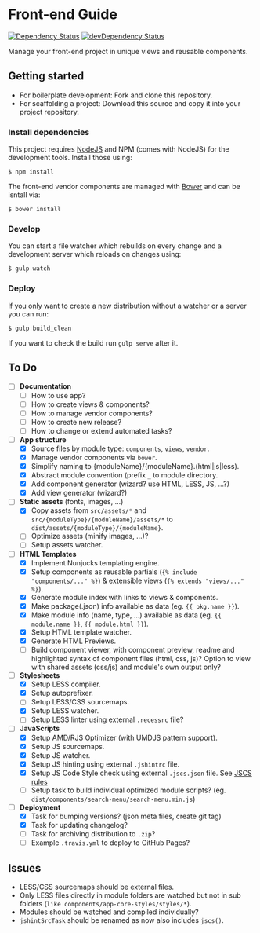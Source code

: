 # Front-end Guide

[![Dependency Status](https://david-dm.org/voorhoede/front-end-guide.svg?theme=shields.io)](https://david-dm.org/voorhoede/front-end-guide)
[![devDependency Status](https://david-dm.org/voorhoede/front-end-guide/dev-status.svg?theme=shields.io)](https://david-dm.org/voorhoede/front-end-guide#info=devDependencies)

Manage your front-end project in unique views and reusable components.

## Getting started

* For boilerplate development: Fork and clone this repository.
* For scaffolding a project: Download this source and copy it into your project repository.

### Install dependencies

This project requires [NodeJS](http://nodejs.org/) and NPM (comes with NodeJS) for the development tools. Install those using:

	$ npm install
    
The front-end vendor components are managed with [Bower](http://bower.io/) and can be isntall via:

	$ bower install

### Develop 

You can start a file watcher which rebuilds on every change and a development server which reloads on changes using:
 
    $ gulp watch

### Deploy

If you only want to create a new distribution without a watcher or a server you can run:
 
	$ gulp build_clean

If you want to check the build run `gulp serve` after it.


## To Do

* [ ] **Documentation**
	* [ ] How to use app?
	* [ ] How to create views & components?
	* [ ] How to manage vendor components?
	* [ ] How to create new release?
	* [ ] How to change or extend automated tasks?

* [ ] **App structure**
	* [X] Source files by module type: `components`, `views`, `vendor`.
	* [X] Manage vendor components via `bower`.
	* [X] Simplify naming to {moduleName}/{moduleName}.(html|js|less).
	* [X] Abstract module convention (prefix `_` to module directory.
	* [X] Add component generator (wizard? use HTML, LESS, JS, ...?)
	* [X] Add view generator (wizard?)

* [ ] **Static assets** (fonts, images, ...)
	* [X] Copy assets from `src/assets/*` and `src/{moduleType}/{moduleName}/assets/*` to `dist/assets/{moduleType}/{moduleName}`.
	* [ ] Optimize assets (minify images, ...)?
	* [ ] Setup assets watcher.

* [ ] **HTML Templates**
	* [X] Implement Nunjucks templating engine.
	* [X] Setup components as reusable partials (`{% include "components/..." %}`) & extensible views (`{% extends "views/..." %}`).
	* [X] Generate module index with links to views & components.
	* [X] Make package(.json) info available as data (eg. `{{ pkg.name }}`).
	* [X] Make module info (name, type, ...) available as data (eg. `{{ module.name }}`, `{{ module.html }}`).
	* [X] Setup HTML template watcher.
	* [X] Generate HTML Previews.
	* [ ] Build component viewer, with component preview, readme and highlighted syntax of component files (html, css, js)? Option to view with shared assets (css/js) and module's own output only?

* [ ] **Stylesheets**
	* [X] Setup LESS compiler.
	* [X] Setup autoprefixer.
	* [ ] Setup LESS/CSS sourcemaps.
	* [X] Setup LESS watcher.
	* [ ] Setup LESS linter using external `.recessrc` file?
	
* [ ] **JavaScripts**
	* [X] Setup AMD/RJS Optimizer (with UMDJS pattern support).
	* [X] Setup JS sourcemaps.
	* [X] Setup JS watcher.
	* [X] Setup JS hinting using external `.jshintrc` file.
	* [X] Setup JS Code Style check using external `.jscs.json` file. See [JSCS rules](https://github.com/jscs-dev/node-jscs#rules)
	* [ ] Setup task to build individual optimized module scripts? (eg. `dist/components/search-menu/search-menu.min.js`)
	
* [ ] **Deployment**
	* [X] Task for bumping versions? (json meta files, create git tag)
	* [X] Task for updating changelog?
	* [ ] Task for archiving distribution to `.zip`?
	* [ ] Example `.travis.yml` to deploy to GitHub Pages?
	
## Issues

* LESS/CSS sourcemaps should be external files.
* Only LESS files directly in module folders are watched but not in sub folders (`like components/app-core-styles/styles/*`).
* Modules should be watched and compiled individually?
* `jshintSrcTask` should be renamed as now also includes `jscs()`.